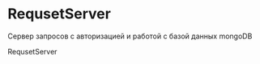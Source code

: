 RequsetServer
=============
Сервер запросов с авторизацией и работой с базой данных mongoDB


RequsetServer
